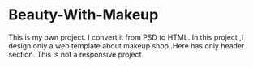 # Beauty-With-Makeup
This is my own project. I convert it from PSD to HTML. In this project ,I design only a web template about makeup shop .Here has only header section. This is not a responsive project.
